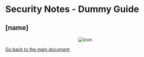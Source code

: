 # Security Notes - Dummy Guide

## [name]

<p align="center"><img src="" alt="icon"></p>

<!-- Content -->

[Go back to the main document](../README.md)
